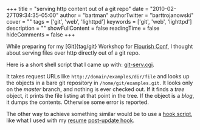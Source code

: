+++
title = "serving http content out of a git repo"
date = "2010-02-27T09:34:35-05:00"
author = "bartman"
authorTwitter = "barttrojanowski"
cover = ""
tags = ['git', 'web', 'lighttpd']
keywords = ['git', 'web', 'lighttpd']
description = ""
showFullContent = false
readingTime = false
hideComments = false
+++

While preparing for my [Git]{tag/git} Workshop for [Flourish Conf](http://flourishconf.com/),
I thought about serving files over http directly out of a git repo.

Here is a short shell script that I came up with: [git-serv.cgi](http://git.jukie.net/snippets.git/tree/git-serv-sh/git-serv.cgi).

It takes request URLs like `http://domain/examples/dir/file` and looks up the
objects in a bare git repository in `/home/git/examples.git`.  It looks only on
the *master* branch, and nothing is ever checked out.  If it finds a *tree*
object, it prints the file listing at that point in the tree.  If the object is
a *blog*, it dumps the contents.  Otherwise some error is reported.

The other way to achieve something similar would be to use a [hook script](http://www.kernel.org/pub/software/scm/git/docs/githooks.html),
like what I used with my [resume](http://www.jukie.net/resume/) [post-update hook](http://git.jukie.net/resume.git/tree/git-post-update-hook).